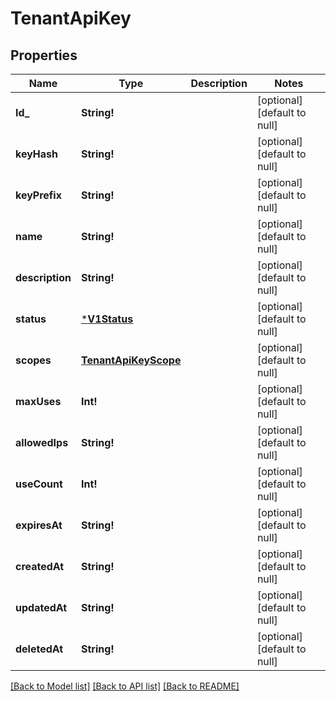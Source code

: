 # TenantApiKey

## Properties
Name | Type | Description | Notes
------------ | ------------- | ------------- | -------------
**Id_** | **String!** |  | [optional] [default to null]
**keyHash** | **String!** |  | [optional] [default to null]
**keyPrefix** | **String!** |  | [optional] [default to null]
**name** | **String!** |  | [optional] [default to null]
**description** | **String!** |  | [optional] [default to null]
**status** | [***V1Status**](v1.Status.md) |  | [optional] [default to null]
**scopes** | [**TenantApiKeyScope**](TenantAPIKeyScope.md) |  | [optional] [default to null]
**maxUses** | **Int!** |  | [optional] [default to null]
**allowedIps** | **String!** |  | [optional] [default to null]
**useCount** | **Int!** |  | [optional] [default to null]
**expiresAt** | **String!** |  | [optional] [default to null]
**createdAt** | **String!** |  | [optional] [default to null]
**updatedAt** | **String!** |  | [optional] [default to null]
**deletedAt** | **String!** |  | [optional] [default to null]

[[Back to Model list]](../README.md#documentation-for-models) [[Back to API list]](../README.md#documentation-for-api-endpoints) [[Back to README]](../README.md)


